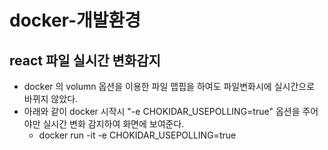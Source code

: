 # docker-개발환경

## react 파일 실시간 변화감지

- docker 의 volumn 옵션을 이용한 파일 맵핍을 하여도 파일변화시에 실시간으로 바뀌지 않았다.
- 아래와 같이 docker 시작시 "-e CHOKIDAR_USEPOLLING=true" 옵션을 주어야만 실시간 변화 감지하여 화면에 보여준다.
  - docker run -it -e CHOKIDAR_USEPOLLING=true
